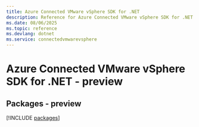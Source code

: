 ```yaml
---
title: Azure Connected VMware vSphere SDK for .NET
description: Reference for Azure Connected VMware vSphere SDK for .NET
ms.date: 08/06/2025
ms.topic: reference
ms.devlang: dotnet
ms.service: connectedvmwarevsphere
---
```

# Azure Connected VMware vSphere SDK for .NET - preview
## Packages - preview
[!INCLUDE [packages](connected-vmware-vsphere-index.md)]